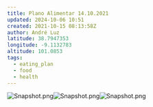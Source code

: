 ```yaml
---
title: Plano Alimentar 14.10.2021
updated: 2024-10-06 10:51
created: 2021-10-15 08:13:58Z
author: André Luz
latitude: 38.7947353
longitude: -9.1132783
altitude: 101.0853
tags:
  - eating_plan
  - food
  - health
---
```


![Snapshot.png](../../_resources/Snapshot-9.png)![Snapshot.png](../../_resources/Snapshot-7.png)![Snapshot.png](../../_resources/Snapshot-8.png)